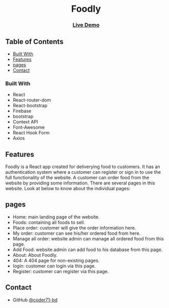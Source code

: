 <h1 align="center">Foodly</h1>

<div align="center">
  <h3>
  <!--add firebase hosting link here-->
    <a href="https://foodly-e4c7f.web.app">
      Live Demo
    </a>
  </h3>
</div>

<!-- TABLE OF CONTENTS -->

## Table of Contents

- [Built With](#built-with)
- [Features](#features)
- [pages](#pages)
- [Contact](#contact)

### Built With

- React
- React-router-dom
- React-bootstrap
- Firebase
- bootstrap
- Context API
- Font-Awesome
- React Hook Form
- Axios

## Features

Foodly is a React app created for deliverying food to customers. It has an authentication system where a customer can register or sign in to use the full functionality of the website. A customer can order food from the website by providing some information. There are several pages in this website. Look at below to know about the individual pages:

## pages

- Home: main landing page of the website.
- Foods: containing all foods to sell.
- Place order: customer will give the order information here.
- My order: customer can see his/her ordered food from here.
- Manage all order: website admin can manage all ordered food from this page.
- Add Food: website admin can add food to his database from this page.
- About: About Foodly.
- 404: A 404 page for non-existing pages.
- login: customer can login via this page.
- Register: customer can register via this page.

## Contact

- GitHub [@coder71-bd](https://github.com/coder71-bd)
